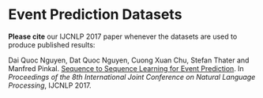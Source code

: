 # Event Prediction Datasets

**Please cite** our IJCNLP 2017 paper whenever the datasets are used to produce published results:

Dai Quoc Nguyen, Dat Quoc Nguyen, Cuong Xuan Chu, Stefan Thater and Manfred Pinkal. [Sequence to Sequence Learning for Event Prediction](https://arxiv.org/abs/1709.06033). In *Proceedings of the 8th International Joint Conference on Natural Language Processing*, IJCNLP 2017.
